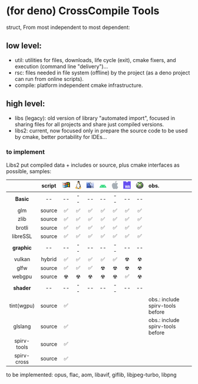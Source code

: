 # (for deno) CrossCompile Tools
struct, From most independent to most dependent:

## low level:
 - util: utilities for files, downloads, life cycle (exit), cmake fixers, and execution (command line "delivery")...
 - rsc: files needed in file system (offline) by the project (as a deno project can run from online scripts).
 - compile: platform independent cmake infrastructure.

## high level:
 - libs (legacy): old version of library "automated import", focused in sharing files for all projects and share just compiled versions.
 - libs2: current, now focused only in prepare the source code to be used by cmake, better portability for IDEs...

### to implement
Libs2 put compiled data + includes or source, plus cmake interfaces as possible, samples:

| | script | ![Windows](./md/win.png) | ![Linux](./md/lnx.png) | ![MacOS](./md/mac.png) | ![Android](./md/and.png) | ![IOS](./md/ios.png) | ![WEB](./md/asm.png) | ![UWP/XBOX](./md/xbx.png) | obs. |
| :---: | :---: | :---: | :---: | :---: | :---: | :---: | :---: | :---: | :--- |
| **Basic** | -- | -- | -- | -- | -- | -- | -- | -- | |
| glm       | source | ✅ | ✅ | ✅ | ✅ | ✅ | ✅ | ✅ | |
| zlib      | source | ✅ | ✅ | ✅ | ✅ | ✅ | ✅ | ✅ | |
| brotli    | source | ✅ | ✅ | ✅ | ✅ | ✅ | ✅ | ✅ | |
| libreSSL  | source | ✅ | ✅ | ✅ | ✅ | ✅ | ✅ | ✅ | |
| **graphic** | -- | -- | -- | -- | -- | -- | -- | -- | |
| vulkan    | hybrid | ✅ | ✅ | ✅ | ✅ | ✅ | ☢ | ☢ | |
| glfw      | source | ✅ | ✅ | ✅ | ☢ | ☢ | ☢ | ☢ | |
| webgpu    | source | ☢ | ☢ | ☢ | ☢ | ☢ | ✅ | ☢ | |
| **shader**  | -- | -- | -- | -- | -- | -- | -- | -- | |
| tint(wgpu)  | source | ✅ | | | | | | | obs.: include spirv-tools before |
| glslang     | source | ✅ | | | | | | | obs.: include spirv-tools before |
| spirv-tools | source | ✅ |
| spirv-cross | source | ✅ |

to be implemented:
 opus, flac, aom, libavif, giflib, libjpeg-turbo, libpng